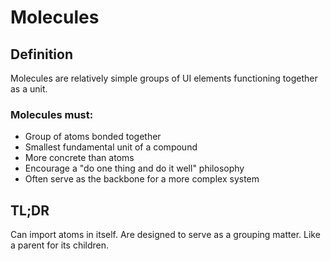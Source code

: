 # Molecules

## Definition
Molecules are relatively simple groups of UI elements functioning together as a unit.

### Molecules must:
- Group of atoms bonded together
- Smallest fundamental unit of a compound
- More concrete than atoms
- Encourage a "do one thing and do it well" philosophy
- Often serve as the backbone for a more complex system

## TL;DR
Can import atoms in itself. Are designed to serve as a grouping matter. Like a parent for its children.
